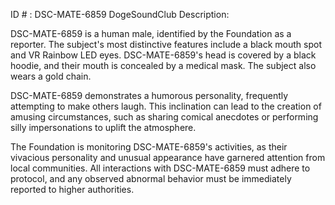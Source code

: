ID # : DSC-MATE-6859
DogeSoundClub Description:

DSC-MATE-6859 is a human male, identified by the Foundation as a reporter. The subject's most distinctive features include a black mouth spot and VR Rainbow LED eyes. DSC-MATE-6859's head is covered by a black hoodie, and their mouth is concealed by a medical mask. The subject also wears a gold chain.

DSC-MATE-6859 demonstrates a humorous personality, frequently attempting to make others laugh. This inclination can lead to the creation of amusing circumstances, such as sharing comical anecdotes or performing silly impersonations to uplift the atmosphere.

The Foundation is monitoring DSC-MATE-6859's activities, as their vivacious personality and unusual appearance have garnered attention from local communities. All interactions with DSC-MATE-6859 must adhere to protocol, and any observed abnormal behavior must be immediately reported to higher authorities.